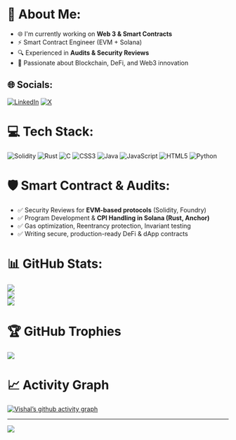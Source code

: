 # 💫 About Me:
- 🌐 I'm currently working on **Web 3 & Smart Contracts**  
- ⚡ Smart Contract Engineer (EVM + Solana)  
- 🔍 Experienced in **Audits & Security Reviews**  
- 🚀 Passionate about Blockchain, DeFi, and Web3 innovation  

## 🌐 Socials:
[![LinkedIn](https://img.shields.io/badge/LinkedIn-%230077B5.svg?logo=linkedin&logoColor=white)](https://www.linkedin.com/in/vishal-tiwari-102bb4294) 
[![X](https://img.shields.io/badge/X-black.svg?logo=X&logoColor=white)](https://x.com/VishalT12094272) 

# 💻 Tech Stack:
![Solidity](https://img.shields.io/badge/Solidity-%23363636.svg?style=for-the-badge&logo=solidity&logoColor=white)
![Rust](https://img.shields.io/badge/Rust-%23000000.svg?style=for-the-badge&logo=rust&logoColor=white)
![C](https://img.shields.io/badge/c-%2300599C.svg?style=for-the-badge&logo=c&logoColor=white) 
![CSS3](https://img.shields.io/badge/css3-%231572B6.svg?style=for-the-badge&logo=css3&logoColor=white) 
![Java](https://img.shields.io/badge/java-%23ED8B00.svg?style=for-the-badge&logo=openjdk&logoColor=white) 
![JavaScript](https://img.shields.io/badge/javascript-%23323330.svg?style=for-the-badge&logo=javascript&logoColor=%23F7DF1E) 
![HTML5](https://img.shields.io/badge/html5-%23E34F26.svg?style=for-the-badge&logo=html5&logoColor=white) 
![Python](https://img.shields.io/badge/python-3670A0?style=for-the-badge&logo=python&logoColor=ffdd54)

# 🛡️ Smart Contract & Audits:
- ✅ Security Reviews for **EVM-based protocols** (Solidity, Foundry)  
- ✅ Program Development & **CPI Handling in Solana (Rust, Anchor)**  
- ✅ Gas optimization, Reentrancy protection, Invariant testing  
- ✅ Writing secure, production-ready DeFi & dApp contracts  

# 📊 GitHub Stats:
![](https://github-readme-stats.vercel.app/api?username=Vishal772-pixel&theme=dark&hide_border=false&include_all_commits=true&count_private=false)<br/>
![](https://github-readme-streak-stats.herokuapp.com/?user=Vishal772-pixel&theme=dark&hide_border=false)<br/>
![](https://github-readme-stats.vercel.app/api/top-langs/?username=Vishal772-pixel&theme=dark&hide_border=false&include_all_commits=true&count_private=false&layout=compact)

# 🏆 GitHub Trophies
![](https://github-profile-trophy.vercel.app/?username=Vishal772-pixel&theme=radical&no-frame=false&no-bg=false&margin-w=4)

# 📈 Activity Graph
[![Vishal’s github activity graph](https://github-readme-activity-graph.vercel.app/graph?username=Vishal772-pixel&theme=react-dark)](https://github.com/ashutosh00710/github-readme-activity-graph)

---
[![](https://visitcount.itsvg.in/api?id=Vishal772-pixel&icon=0&color=0)](https://visitcount.itsvg.in)
